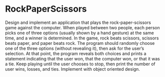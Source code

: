 # RockPaperScissors
  Design and implement an application that plays the rock-paper-scissors 
  game against the computer. When played between two people, each person 
  picks one of three options (usually shown by a hand gesture) at the same
  time, and a winner is determined. In the game, rock beats scissors,
  scissors beats paper, and paper beats rock. The program should randomly 
  choose one of the three options (without revealing it), then ask for the
  user’s selection. At that point, the program reveals both choices and
  prints a statement indicating that the user won, that the computer won, 
  or that it was a tie. Keep playing until the user chooses to stop, then 
  print the number of user wins, losses, and ties.  Implement with object 
  oriented design.
